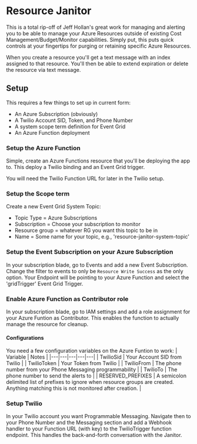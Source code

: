 # Resource Janitor
This is a total rip-off of Jeff Hollan's great work for managing and alerting you to be able to manage your Azure Resources outside of existing Cost Management/Budget/Monitor capabilities.  Simply put, this puts quick controls at your fingertips for purging or retaining specific Azure Resources.

When you create a resource you'll get a text message with an index assigned to that resource.  You'll then be able to extend expiration or delete the resource via text message.

## Setup
This requires a few things to set up in current form:
- An Azure Subscription (obviously)
- A Twilio Account SID, Token, and Phone Number
- A system scope term definition for Event Grid
- An Azure Function deployment 
 
### Setup the Azure Function
Simple, create an Azure Functions resource that you'll be deploying the app to.  This deploy a Twilio binding and an Event Grid trigger.

You will need the Twilio Function URL for later in the Twilio setup.

### Setup the Scope term
Create a new Event Grid System Topic:
- Topic Type = Azure Subscriptions
- Subscription = Choose your subscription to monitor
- Resource group = whatever RG you want this topic to be in
- Name = Some name for your topic, e.g., 'resource-janitor-system-topic'

### Setup the Event Subscription on your Azure Subscription
In your subscription blade, go to Events and add a new Event Subscription.  Change the filter to events to only be `Resource Write Success` as the only option.  Your Endpoint will be pointing to your Azure Function and select the 'gridTrigger' Event Grid Trigger.

### Enable Azure Function as Contributor role 
In your subscription blade, go to IAM settings and add a role assignment for your Azure Funtion as Contributor.  This enables the function to actually manage the resource for cleanup.

#### Configurations
You need a few configuration variables on the Azure Funtion to work:
| Variable  | Notes  |
|---|---|---|---|---|
| TwilioSid | Your Account SID from Twilio |
| TwilioToken | Your Token from Twilio |
| TwilioFrom | The phone number from your Phone Messaging programmability |
| TwilioTo | The phone number to send the alerts to |
| RESERVED_PREFIXES | A semicolon delimited list of prefixes to ignore when resource groups are created.  Anything matching this is not monitored after creation. |

### Setup Twilio
In your Twilio account you want Programmable Messaging.  Navigate then to your Phone Number and the Messaging section and add a Webhook handler to your Function URL (with key) to the TwilioTrigger function endpoint.  This handles the back-and-forth conversation with the Janitor.